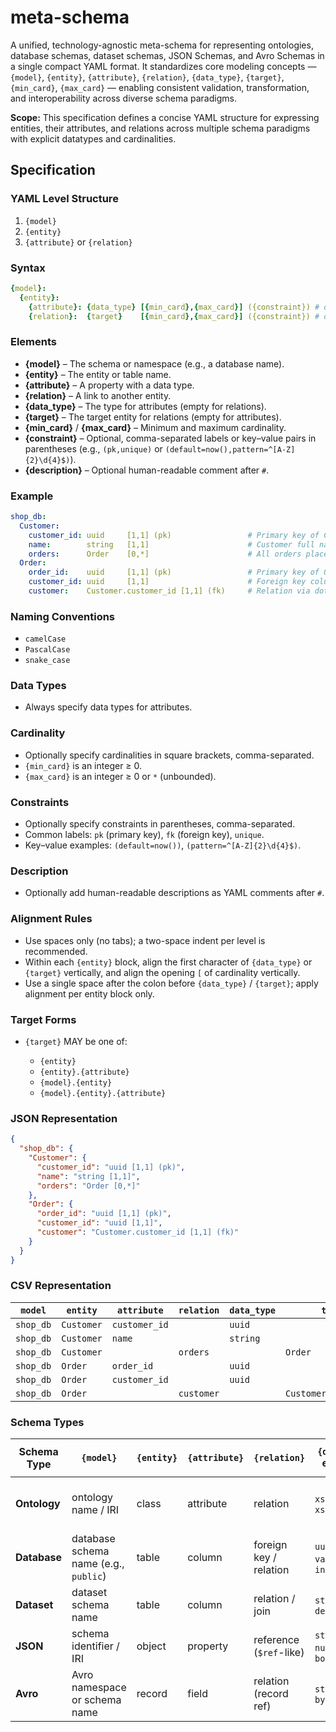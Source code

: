 # meta-schema

A unified, technology-agnostic meta-schema for representing ontologies, database schemas, dataset schemas, JSON Schemas, and Avro Schemas in a single compact YAML format. It standardizes core modeling concepts — `{model}`, `{entity}`, `{attribute}`, `{relation}`, `{data_type}`, `{target}`, `{min_card}`, `{max_card}` — enabling consistent validation, transformation, and interoperability across diverse schema paradigms.

**Scope:** This specification defines a concise YAML structure for expressing entities, their attributes, and relations across multiple schema paradigms with explicit datatypes and cardinalities.

## Specification

### YAML Level Structure
1. `{model}`
2. `{entity}`
3. `{attribute}` or `{relation}`

### Syntax
```yaml
{model}:
  {entity}:
    {attribute}: {data_type} [{min_card},{max_card}] ({constraint}) # description
    {relation}:  {target}    [{min_card},{max_card}] ({constraint}) # description
````

### Elements

* **{model}** – The schema or namespace (e.g., a database name).
* **{entity}** – The entity or table name.
* **{attribute}** – A property with a data type.
* **{relation}** – A link to another entity.
* **{data\_type}** – The type for attributes (empty for relations).
* **{target}** – The target entity for relations (empty for attributes).
* **{min\_card}** / **{max\_card}** – Minimum and maximum cardinality.
* **{constraint}** – Optional, comma-separated labels or key–value pairs in parentheses (e.g., `(pk,unique)` or `(default=now(),pattern=^[A-Z]{2}\d{4}$)`).
* **{description}** – Optional human-readable comment after `#`.

### Example

```yaml
shop_db:
  Customer:
    customer_id: uuid     [1,1] (pk)                 # Primary key of Customer
    name:        string   [1,1]                      # Customer full name
    orders:      Order    [0,*]                      # All orders placed by this customer
  Order:
    order_id:    uuid     [1,1] (pk)                 # Primary key of Order
    customer_id: uuid     [1,1]                      # Foreign key column to Customer
    customer:    Customer.customer_id [1,1] (fk)     # Relation via dot-notation
```

### Naming Conventions

* `camelCase`
* `PascalCase`
* `snake_case`

### Data Types

* Always specify data types for attributes.

### Cardinality

* Optionally specify cardinalities in square brackets, comma-separated.
* `{min_card}` is an integer ≥ 0.
* `{max_card}` is an integer ≥ 0 or `*` (unbounded).

### Constraints

* Optionally specify constraints in parentheses, comma-separated.
* Common labels: `pk` (primary key), `fk` (foreign key), `unique`.
* Key–value examples: `(default=now())`, `(pattern=^[A-Z]{2}\d{4}$)`.

### Description

* Optionally add human-readable descriptions as YAML comments after `#`.

### Alignment Rules

* Use spaces only (no tabs); a two-space indent per level is recommended.
* Within each `{entity}` block, align the first character of `{data_type}` or `{target}` vertically, and align the opening `[` of cardinality vertically.
* Use a single space after the colon before `{data_type}` / `{target}`; apply alignment per entity block only.

### Target Forms

* `{target}` MAY be one of:

  * `{entity}`
  * `{entity}.{attribute}`
  * `{model}.{entity}`
  * `{model}.{entity}.{attribute}`

### JSON Representation

```json
{
  "shop_db": {
    "Customer": {
      "customer_id": "uuid [1,1] (pk)",
      "name": "string [1,1]",
      "orders": "Order [0,*]"
    },
    "Order": {
      "order_id": "uuid [1,1] (pk)",
      "customer_id": "uuid [1,1]",
      "customer": "Customer.customer_id [1,1] (fk)"
    }
  }
}
```

### CSV Representation

| `model`   | `entity`   | `attribute`   | `relation` | `data_type` | `target`               | `min_card` | `max_card` |
| --------- | ---------- | ------------- | ---------- | ----------- | ---------------------- | ---------- | ---------- |
| `shop_db` | `Customer` | `customer_id` |            | `uuid`      |                        | `1`        | `1`        |
| `shop_db` | `Customer` | `name`        |            | `string`    |                        | `1`        | `1`        |
| `shop_db` | `Customer` |               | `orders`   |             | `Order`                | `0`        | `*`        |
| `shop_db` | `Order`    | `order_id`    |            | `uuid`      |                        | `1`        | `1`        |
| `shop_db` | `Order`    | `customer_id` |            | `uuid`      |                        | `1`        | `1`        |
| `shop_db` | `Order`    |               | `customer` |             | `Customer.customer_id` | `1`        | `1`        |

### Schema Types

| Schema Type  | `{model}`                             | `{entity}` | `{attribute}` | `{relation}`            | `{data_type}` examples        | `{target}` examples      | `{min_card},{max_card}` meaning                                |
| ------------ | ------------------------------------- | ---------- | ------------- | ----------------------- | ----------------------------- | ------------------------ | -------------------------------------------------------------- |
| **Ontology** | ontology name / IRI                   | class      | attribute     | relation                | `xsd:string`, `xsd:dateTime`  | `ex:Person`, `ex:Order`  | Minimum/maximum property occurrences in class definition       |
| **Database** | database schema name (e.g., `public`) | table      | column        | foreign key / relation  | `uuid`, `varchar`, `integer`  | `Customer`, `Order`      | Min/max constraint on column value count per row (rarely used) |
| **Dataset**  | dataset schema name                   | table      | column        | relation / join         | `string`, `date`, `decimal`   | `Customer`, `Product`    | Min/max rows linked in relation                                |
| **JSON**     | schema identifier / IRI               | object     | property      | reference (`$ref`-like) | `string`, `number`, `boolean` | `#/definitions/Customer` | Min/max items or property occurrences                          |
| **Avro**     | Avro namespace or schema name         | record     | field         | relation (record ref)   | `string`, `long`, `bytes`     | `Customer`, `Order`      | Min/max occurrences in array/field constraints                 |
